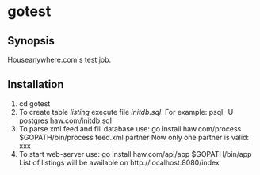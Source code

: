 # gotest

## Synopsis

Houseanywhere.com's test job.

## Installation

1. cd gotest
2. To create table *listing* execute file *initdb.sql*. For example: 
    psql -U postgres haw.com/initdb.sql
3. To parse xml feed and fill database use:
    go install haw.com/process
    $GOPATH/bin/process feed.xml partner
  Now only one partner is valid: xxx
4. To start web-server use:
    go install haw.com/api/app
    $GOPATH/bin/app
  List of listings will be available on http://localhost:8080/index
